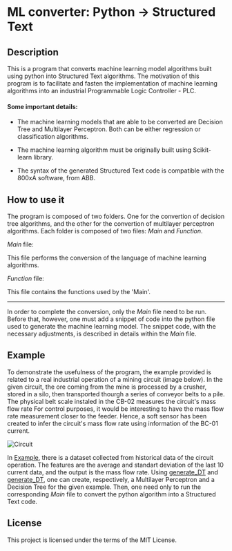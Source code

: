 
# ML converter: Python -> Structured Text



## Description

This is a program that converts machine learning model algorithms built using python into Structured Text algorithms. The motivation of this program is to facilitate and fasten the implementation of machine learning algorithms into an industrial Programmable Logic Controller - PLC.

#### Some important details:

* The machine learning models that are able to be converted are Decision Tree and Multilayer Perceptron. Both can be either regression or classification algorithms. 

* The machine learning algorithm must be originally built using Scikit-learn library.

* The syntax of the generated Structured Text code is compatible with the 800xA software, from ABB.

## How to use it

The program is composed of two folders. One for the convertion of decision tree algorithms, and the other for the convertion of multilayer perceptron algorithms. Each folder is composed of two files: *Main* and *Function*.

*Main* file:

This file performs the conversion of the language of machine learning algorithms.

*Function* file:

This file contains the functions used by the 'Main'. 

***

In order to complete the conversion, only the *Main* file need to be run. Before that, however, one must add a snippet of code into the python file used to generate the machine learning model. The snippet code, with the necessary adjustments, is described in details within the *Main* file.



## Example

To demonstrate the usefulness of the program, the example provided is related to a real industrial operation of a mining circuit (image below). In the given circuit, the ore coming from the mine is processed by a crusher, stored in a silo, then transported thourgh a series of conveyor belts to a pile. The physical belt scale instaled in the CB-02 measures the circuit's mass flow rate For control purposes, it would be interesting to have the mass flow rate measurement closer to the feeder. Hence, a soft sensor has been created to infer the circuit's mass flow rate using information of the BC-01 current. 

![Circuit](https://github.com/ThomasVBP/ML_Convertion-Python_To_StructuredText/assets/131695492/e55a1b4d-eb0f-4a49-9ca3-c29ff92e2f0f)

In [Example](src/Example), there is a dataset collected from historical data of the circuit operation. The features are the average and standart deviation of the last 10 current data, and the output is the mass flow rate. Using [generate_DT](src/Example/generate_MLP) and [generate_DT](src/Example/generate_DT), one can create, respectively, a Multilayer Perceptron and a Decision Tree for the given example. Then, one need only to run the corresponding *Main* file to convert the python algorithm into a Structured Text code.

## License

This project is licensed under the terms of the MIT License.
